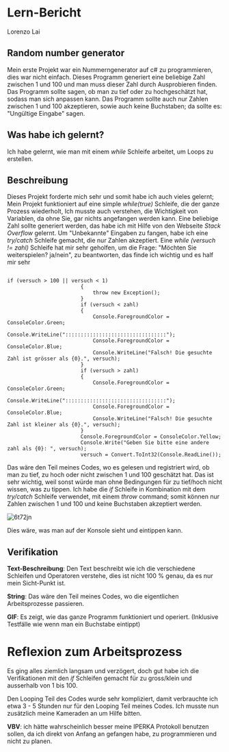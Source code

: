# Lern-Bericht
Lorenzo Lai

## Random number generator

Mein erste Projekt war ein Nummerngenerator auf c# zu programmieren, dies war nicht einfach. Dieses Programm generiert eine beliebige Zahl zwischen 1 und 100 und man muss dieser Zahl durch Ausprobieren finden. Das Programm sollte sagen, ob man zu tief oder zu hochgeschätzt hat, sodass man sich anpassen kann. Das Programm sollte auch nur Zahlen zwischen 1 und 100 akzeptieren, sowie auch keine Buchstaben; da sollte es: "Ungültige Eingabe" sagen.

## Was habe ich gelernt?

Ich habe gelernt, wie man mit einem *while* Schleife arbeitet, um Loops zu erstellen.

## Beschreibung

Dieses Projekt forderte mich sehr und somit habe ich auch vieles gelernt; Mein Projekt funktioniert auf eine simple *while(true)* Schleife, die der ganze Prozess wiederholt, Ich musste auch verstehen, die Wichtigkeit von Variablen, da ohne Sie, gar nichts angefangen werden kann. Eine beliebige Zahl sollte generiert werden, das habe ich mit Hilfe von den Webseite *Stack Overflow* gelernt. Um "Unbekannte" Eingaben zu fangen, habe ich eine *try/catch* Schleife gemacht, die nur Zahlen akzeptiert. Eine *while (versuch != zahl)* Schleife hat mir sehr geholfen, um die Frage: "Möchten Sie weiterspielen? ja/nein", zu beantworten, das finde ich wichtig und es half mir sehr

```

if (versuch > 100 || versuch < 1)
                        {
                            throw new Exception();
                        }                      
                        if (versuch < zahl)
                        {
                            Console.ForegroundColor = ConsoleColor.Green;
                            Console.WriteLine(":::::::::::::::::::::::::::::::::");
                            Console.ForegroundColor = ConsoleColor.Blue;
                            Console.WriteLine("Falsch! Die gesuchte Zahl ist grösser als {0}.", versuch);
                        }
                        if (versuch > zahl)
                        {
                            Console.ForegroundColor = ConsoleColor.Green;
                            Console.WriteLine(":::::::::::::::::::::::::::::::::");
                            Console.ForegroundColor = ConsoleColor.Blue;
                            Console.WriteLine("Falsch! Die gesuchte Zahl ist kleiner als {0}.", versuch);
                        }
                        Console.ForegroundColor = ConsoleColor.Yellow;
                        Console.Write("Geben Sie bitte eine andere zahl als {0}: ", versuch);
                        versuch = Convert.ToInt32(Console.ReadLine());

```

Das wäre den Teil meines Codes, wo es gelesen und registriert wird, ob man zu tief, zu hoch oder nicht zwischen 1 und 100 geschätzt hat. Das ist sehr wichtig, weil sonst würde man ohne Bedingungen für zu tief/hoch nicht wissen, was zu tippen. Ich habe die *if* Schleife in Kombination mit dem *try/catch* Schleife verwendet, mit einem *throw* command; somit können nur Zahlen zwischen 1 und 100 und keine Buchstaben akzeptiert werden.

![6t72jn](https://user-images.githubusercontent.com/110893594/189840107-bd637929-d7ee-496e-ae18-66e1f69f5c5c.gif)

Dies wäre, was man auf der Konsole sieht und eintippen kann.

## Verifikation

**Text-Beschreibung**: Den Text beschreibt wie ich die verschiedene Schleifen und Operatoren verstehe, dies ist nicht 100 % genau, da es nur mein Sicht-Punkt ist.

**String**: Das wäre den Teil meines Codes, wo die eigentlichen Arbeitsprozesse passieren.

**GIF**: Es zeigt, wie das ganze Programm funktioniert und operiert. (Inklusive Testfälle wie wenn man ein Buchstabe eintippt)

# Reflexion zum Arbeitsprozess

Es ging alles ziemlich langsam und verzögert, doch gut habe ich die Verifikationen mit den *if* Schleifen gemacht für zu gross/klein und ausserhalb von 1 bis 100.

Den Looping Teil des Codes wurde sehr kompliziert, damit verbrauchte ich etwa 3 - 5 Stunden nur für den Looping Teil meines Codes. Ich musste nun zusätzlich meine Kameraden an um Hilfe bitten.

**VBV**: ich hätte wahrscheinlich besser meine IPERKA Protokoll benutzen sollen, da ich direkt von Anfang an gefangen habe, zu programmieren und nicht zu planen.
